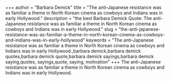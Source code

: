 +++
author = "Barbara Demick"
title = "The anti-Japanese resistance was as familiar a theme in North Korean cinema as cowboys and Indians was in early Hollywood."
description = "the best Barbara Demick Quote: The anti-Japanese resistance was as familiar a theme in North Korean cinema as cowboys and Indians was in early Hollywood."
slug = "the-anti-japanese-resistance-was-as-familiar-a-theme-in-north-korean-cinema-as-cowboys-and-indians-was-in-early-hollywood"
keywords = "The anti-Japanese resistance was as familiar a theme in North Korean cinema as cowboys and Indians was in early Hollywood.,barbara demick,barbara demick quotes,barbara demick quote,barbara demick sayings,barbara demick saying,quotes, sayings,quote, saying, motivation"
+++
The anti-Japanese resistance was as familiar a theme in North Korean cinema as cowboys and Indians was in early Hollywood.

